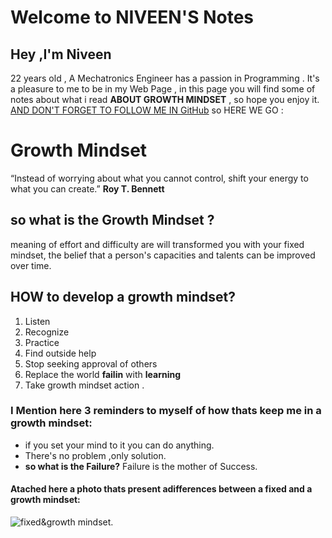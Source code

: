 # Welcome to NIVEEN'S Notes
## Hey ,I'm Niveen 
   22 years old , A Mechatronics Engineer has a passion in Programming .
It's a pleasure to me to be in my Web Page , in this page you will find some of notes about what i read **ABOUT GROWTH MINDSET** , so hope you enjoy it.
[AND DON'T FORGET TO FOLLOW ME IN GitHub](https://github.com/NiveenAlSmadi) so HERE WE GO : 

# Growth Mindset 
“Instead of worrying about what you cannot control, shift your energy to what you can create.” **Roy T. Bennett** 
## so what is the **Growth Mindset** ?
meaning  of effort and difficulty are will transformed you with your fixed mindset, the belief that a person's capacities and talents can be improved over time. 
## HOW to develop a growth mindset? 
1. Listen 
2. Recognize 
3. Practice
4. Find outside help
5. Stop seeking approval of others
6. Replace the world **failin** with **learning**
7. Take growth mindset action . 
###  I Mention here 3 reminders to myself of how thats keep me in a growth mindset:

- if you set your mind to it you can do anything.
- There's no problem ,only solution.
- **so what is the Failure?** Failure is the mother of Success. 

#### Atached here a photo thats present adifferences between a fixed and a growth mindset:

![fixed&growth mindset](https://tse2.mm.bing.net/th?id=OIP.bVZyRAtHGHwQb2TCmDEt0AHaEV&pid=Api&P=0&w=272&h=160). 



